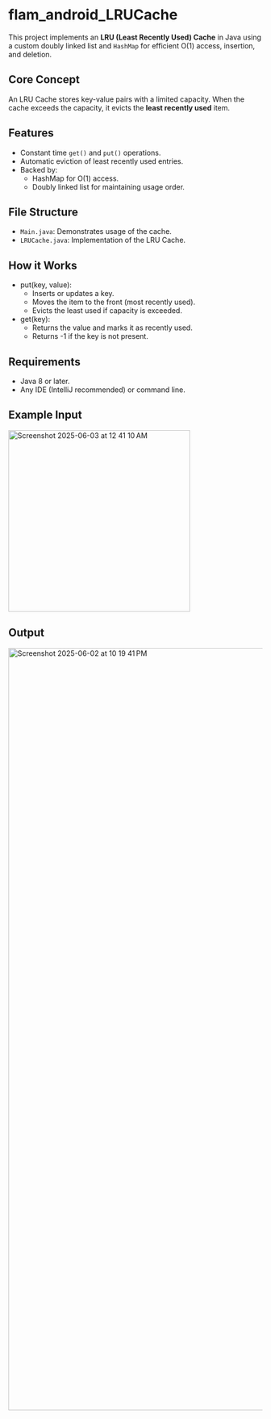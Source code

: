 # flam_android_LRUCache
This project implements an **LRU (Least Recently Used) Cache** in Java using a custom doubly linked list and `HashMap` for efficient O(1) access, insertion, and deletion. 

## Core Concept
An LRU Cache stores key-value pairs with a limited capacity. When the cache exceeds the capacity, it evicts the **least recently used** item.

## Features
- Constant time `get()` and `put()` operations.
- Automatic eviction of least recently used entries.
- Backed by:
    - HashMap for O(1) access.
    - Doubly linked list for maintaining usage order.
    
## File Structure
- `Main.java`: Demonstrates usage of the cache.
- `LRUCache.java`: Implementation of the LRU Cache.

## How it Works
- put(key, value):
    - Inserts or updates a key.
    - Moves the item to the front (most recently used).
    - Evicts the least used if capacity is exceeded.
- get(key):
    - Returns the value and marks it as recently used.
    - Returns -1 if the key is not present.

## Requirements
- Java 8 or later.
- Any IDE (IntelliJ recommended) or command line.

## Example Input
<img width="360" alt="Screenshot 2025-06-03 at 12 41 10 AM" src="https://github.com/user-attachments/assets/7027234e-f70c-4d05-9842-7dc8a37f5592" />

## Output
<img width="1512" alt="Screenshot 2025-06-02 at 10 19 41 PM" src="https://github.com/user-attachments/assets/a9187eed-f154-47c0-8e56-65d77a3bbea2" />
